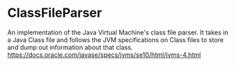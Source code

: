 # ClassFileParser

An implementation of the Java Virtual Machine's class file parser. It takes in a Java Class file and follows the JVM
specifications on Class files to store and dump out information about that class.
https://docs.oracle.com/javase/specs/jvms/se10/html/jvms-4.html
